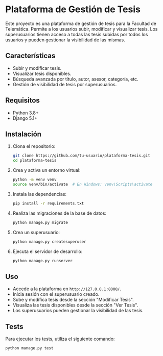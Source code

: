 # Plataforma de Gestión de Tesis

Este proyecto es una plataforma de gestión de tesis para la Facultad de Telemática. Permite a los usuarios subir, modificar y visualizar tesis. Los superusuarios tienen acceso a todas las tesis subidas por todos los usuarios y pueden gestionar la visibilidad de las mismas.

## Características

- Subir y modificar tesis.
- Visualizar tesis disponibles.
- Búsqueda avanzada por título, autor, asesor, categoría, etc.
- Gestión de visibilidad de tesis por superusuarios.

## Requisitos

- Python 3.8+
- Django 5.1+

## Instalación

1. Clona el repositorio:

    ```bash
    git clone https://github.com/tu-usuario/plataforma-tesis.git
    cd plataforma-tesis
    ```

2. Crea y activa un entorno virtual:

    ```bash
    python -m venv venv
    source venv/bin/activate  # En Windows: venv\Scripts\activate
    ```

3. Instala las dependencias:

    ```bash
    pip install -r requirements.txt
    ```

4. Realiza las migraciones de la base de datos:

    ```bash
    python manage.py migrate
    ```

5. Crea un superusuario:

    ```bash
    python manage.py createsuperuser
    ```

6. Ejecuta el servidor de desarrollo:

    ```bash
    python manage.py runserver
    ```

## Uso

- Accede a la plataforma en `http://127.0.0.1:8000/`.
- Inicia sesión con el superusuario creado.
- Sube y modifica tesis desde la sección "Modificar Tesis".
- Visualiza las tesis disponibles desde la sección "Ver Tesis".
- Los superusuarios pueden gestionar la visibilidad de las tesis.

## Tests

Para ejecutar los tests, utiliza el siguiente comando:

```bash
python manage.py test